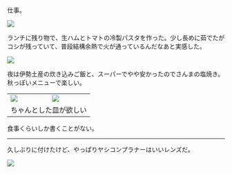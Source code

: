 仕事。

![](https://photos.apkas.net/medium/202409/20240909-094323.webp)

ランチに残り物で、生ハムとトマトの冷製パスタを作った。少し長めに茹でたがコシが残っていて、普段結構余熱で火が通っているんだなあと実感した。

![](https://photos.apkas.net/medium/202409/20240909-130247.webp)

夜は伊勢土産の炊き込みご飯と、スーパーでやや安かったのでさんまの塩焼き。秋っぽいメニューで楽しい。

<table>
  <tr>
    <td><img class="caption" src="https://photos.apkas.net/medium/202409/20240909-172814.webp" /></td>
    <td><img class="caption" src="https://photos.apkas.net/medium/202409/20240909-192117.webp" /></td>
  </tr>
  <tr>
    <td colspan="2">ちゃんとした皿が欲しい</td>
  </tr>
</table>

食事くらいしか書くことがない。

---

久しぶりに付けたけど、やっぱりヤシコンプラナーはいいレンズだ。

![](https://photos.apkas.net/medium/202409/20240909-214435.webp)
